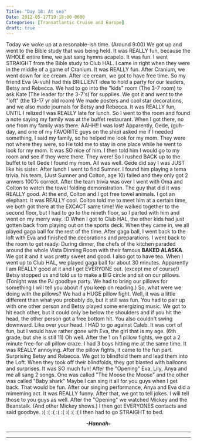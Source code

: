```yaml
---
Title: "Day 18: At sea"
Date: 2012-05-17T19:18:00-0600
Categories: [Transatlantic Cruise and Europe]
draft: true
---
```


Today we woke up at a resonable-ish time. (Around 9:00) We got up and
went to the Bible study that was being held. It was REALLY fun, because
the WHOLE entire time, we just sang hymns acapelo. It was fun. I went
STRAIGHT from the Bible study to Club HAL. I came in right when they
were in the middle of a game of Cranium. It was REALLY fun. After
Cranium, we went down for ice cream. After ice cream, we got to have
free time. So my friend Eva (A-vuh) had this BRILLIENT idea to hold a
party for our leaders, Betsy and Rebecca. We had to go into the "kids"
room (The 3-7 room) to ask Kate (The leader for the 3-7's) for supplies.
We got it and went to the "loft" (the 13-17 yr old room) We made posters
and cool star decorations, and we also made journals for Betsy and
Rebecca. It was REALLY fun, UNTIL I relized I was REALLY late for lunch.
So I went to the room and found a note saying my family was at the
buffet restaurant. When I got there, no one from my family was there.
AAHH!! I was lost! Apparently, Gede, (guh-day, and one of my FAVORITE
guys on the ship) asked me if I needed something, I said my family, so
he helped me look for my mom. They were not where they were, so He told
me to stay in one place while he went to look for my mom. It was SO nice
of him. I then told him I would go to my room and see if they were
there. They were! So I rushed BACK up to the buffet to tell Gede I found
my mom. All was well. Gede did say I was JUST like his sister. After
lunch I went to find Sumner. I found him playing a tema trivia. his
team, (Just Sumner and Colton, age 10) failed and they only got 2 anwers
100% correct. After the team trivia was over I went with Oma and Colton
to watch the towel folding demonstration. The guy that did it was REALLY
good. At the end, Colton and I got free towel animals. I got an
elephant. It was REALLY cool. Colton told me to meet him at a certain
time, we both got there at the EXCACT same time! We walked together to
the second floor, but I had to go to the nineth floor, so I parted with
him and went on my merry way. :D When I got to Club HAL, the other kids
had just gotten back from playing out on the sports deck. When they came
in, we all played gaga ball for the rest of the time. After gaga ball, I
went back to the loft with Eva and finished the decorations and
preparations. I went back to the room to get ready. During dinner, the
chefs of the kitchen paraded around the whole Vista Dinning Room with
their famous **BAKED ALASKA**. We got it and it was pretty sweet and
good. I also got to have tea. When I went up to Club HAL, we played gaga
ball for about 30 minutes. Apparently I am REALLY good at it and I get
EVERYONE out. (except me of course!) Betsy stopped us and told us to
make a BIG circle and sit on our pillows. (Tonight was the PJ goodbye
party. We had to bring our pillows for something I will tell you about
if you keep on reading.) So, what were we doing with the pillows? We had
a HUGE pillow fight. Well, it was a little different than what you
probably do, but it still was fun. You had to pair up with one other
person and Betsy played some energizing music. We got to hit each other,
but it could only be below the shoulders and if you hit the head, the
other person got a free bottom hit. You also couldn't swing downward.
Like over your head. I HAD to go against Caleb. It was cort of fun, but
I would have rather gone with Eva, the girl that is my age. (6th grade,
but she is still 11) Oh well. After the 1 on 1 pillow fights, we got a 2
minute free-for-all pillow craze. I had 3 boys hitting me at the same
time. It was REALLY annoying. After the pillow fights, it came to the
fun part. Surprising Betsy and Rebecca. We got to blindfold them and
lead them into the Loft. When they took off their blindfolds, they got
blasted with balloons and surprises. It was SO much fun! After the
"Opening" Eva, Lily, Anya and me all sang 2 songs. One was called "The
Moose the Moose" and the other was called "Baby shark" Maybe I can sing
it all for you guys when I get back. That would be fun. After our
singing performance, Anya and Eva did a mimeming act. It was REALLY
funny. After that, we got to tell jokes. I will tell those to you guys
as well. After the "Opening" we watched Mickey and the Beanstalk. (And
other Mickey shows.) I then got EVERYONES contacts and said goodbye. :(
:( :( :( :( :( :( :( I then had to go STRAIGHT to bed.



<div align="CENTER">

***-Hannah-***

</div>

***  
***
